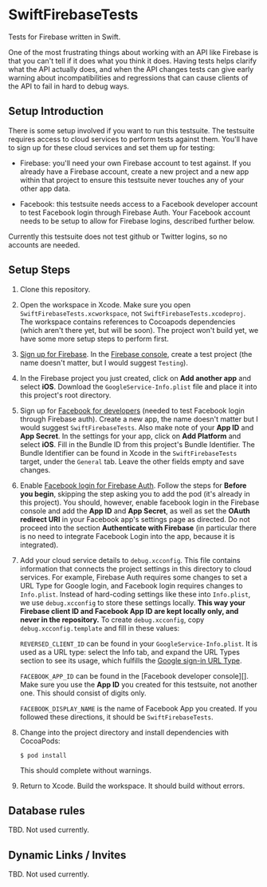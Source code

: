 # SwiftFirebaseTests
Tests for Firebase written in Swift.

One of the most frustrating things about working with an API like Firebase is
that you can't tell if it does what you think it does. Having tests helps
clarify what the API actually does, and when the API changes tests can give
early warning about incompatibilities and regressions that can cause clients
of the API to fail in hard to debug ways.

## Setup Introduction

There is some setup involved if you want to run this testsuite. The testsuite
requires access to cloud services to perform tests against them. You'll have
to sign up for these cloud services and set them up for testing:

* Firebase: you'll need your own Firebase account to test against. If you
  already have a Firebase account, create a new project and a new app within
  that project to ensure this testsuite never touches any of your other
  app data.
  
* Facebook: this testsuite needs access to a Facebook developer account to
  test Facebook login through Firebase Auth. Your Facebook account needs to be
  setup to allow for Firebase logins, described further below.
  
Currently this testsuite does not test github or Twitter logins, so no
accounts are needed.

## Setup Steps

1. Clone this repository.

2. Open the workspace in Xcode. Make sure you open
   `SwiftFirebaseTests.xcworkspace`, not `SwiftFirebaseTests.xcodeproj`. The
   workspace contains references to Cocoapods dependencies (which aren't there
   yet, but will be soon). The project won't build yet, we have some more
   setup steps to perform first.

3. [Sign up for Firebase][]. In the [Firebase console][], create a test
   project (the name doesn't matter, but I would suggest `Testing`).
   
4. In the Firebase project you just created, click on **Add another app** and
   select **iOS**. Download the `GoogleService-Info.plist` file and place it
   into this project's root directory.
   
5. Sign up for [Facebook for developers][] (needed to test Facebook login
   through Firebase auth). Create a new app, the name doesn't matter but I
   would suggest `SwiftFirebaseTests`. Also make note of your **App ID** and
   **App Secret**. In the settings for your app, click on **Add Platform** and
   select **iOS**. Fill in the Bundle ID from this project's Bundle
   Identifier. The Bundle Identifier can be found in Xcode in the
   `SwiftFirebaseTests` target, under the `General` tab. Leave the other
   fields empty and save changes.
   
6. Enable [Facebook login for Firebase Auth][]. Follow the steps for **Before
   you begin**, skipping the step asking you to add the pod (it's already in
   this project). You should, however, enable facebook login in the Firebase
   console and add the **App ID** and **App Secret**, as well as set the
   **OAuth redirect URI** in your Facebook app's settings page as directed. Do
   not proceed into the section **Authenticate with Firebase** (in particular
   there is no need to integrate Facebook Login into the app, because it is
   integrated).

7. Add your cloud service details to `debug.xcconfig`. This file contains
   information that connects the project settings in this directory to cloud
   services. For example, Firebase Auth requires some changes to set a URL
   Type for Google login, and Facebook login requires changes to
   `Info.plist`. Instead of hard-coding settings like these into `Info.plist`,
   we use `debug.xcconfig` to store these settings locally. **This way your
   Firebase client ID and Facebook App ID are kept locally only, and never in
   the repository.** To create `debug.xcconfig`, copy
   `debug.xcconfig.template` and fill in these values:

   `REVERSED_CLIENT_ID` can be found in your `GoogleService-Info.plist`. It is
   used as a URL type: select the Info tab, and expand the URL Types section
   to see its usage, which fulfills the [Google sign-in URL Type][].
   
   `FACEBOOK_APP_ID` can be found in the [Facebook developer console][]. Make
   sure you use the **App ID** you created for this testsuite, not another
   one. This should consist of digits only.
   
   `FACEBOOK_DISPLAY_NAME` is the name of Facebook App you created. If you
   followed these directions, it should be `SwiftFirebaseTests`.
   
8. Change into the project directory and install dependencies with CocoaPods:
   
   ```
   $ pod install
   ```
   
   This should complete without warnings.

9. Return to Xcode. Build the workspace. It should build without errors.

## Database rules
TBD. Not used currently.

## Dynamic Links / Invites
TBD. Not used currently.

[Sign up for Firebase]: https://firebase.google.com
[Firebase console]: https://console.firebase.google.com
[Google sign-in URL Type]: https://firebase.google.com/docs/auth/ios/google-signin#2_implement_google_sign-in
[Facebook for developers]: https://developers.facebook.com/
[Facebook login for Firebase Auth]: https://firebase.google.com/docs/auth/ios/facebook-login
